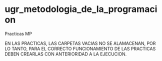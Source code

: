 # ugr_metodologia_de_la_programacion
Practicas MP

EN LAS PRACTICAS, LAS CARPETAS VACIAS NO SE ALAMACENAN, POR LO TANTO, PARA EL CORRECTO FUNCIONAMIENTO DE LAS PRACTICAS DEBEN CREARLAS CON ANTERIORIDAD A LA EJECUCION.
